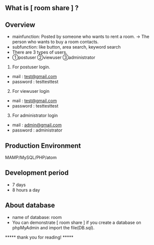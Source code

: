 ## What is [ room share ] ?
## Overview
 - mainfunction: Posted by someone who wants to rent a room. → The person who wants to buy a room contacts.
 - subfunction: like button, area search, keyword search
 - There are 3 types of users.
 - ①postuser ②viewuser ③administrator

1. For postuser login.
 - mail : test@gmail.com
 - password : testtesttest

2. For viewuser login
 - mail : test@gmail.com
 - password : testtesttest
 
 3. For administrator login
 - mail : admin@gmail.com
 - password : administrator

## Production Environment
 MAMP/MySQL/PHP/atom

## Development period
 - 7 days
 - 8 hours a day

## About database
 - name of database: room
 - You can demonstrate [ room share ] if you create a database on phpMyAdmin and import the file(DB.sql).
 
 
 
 *****  thank you for reading!  *****
